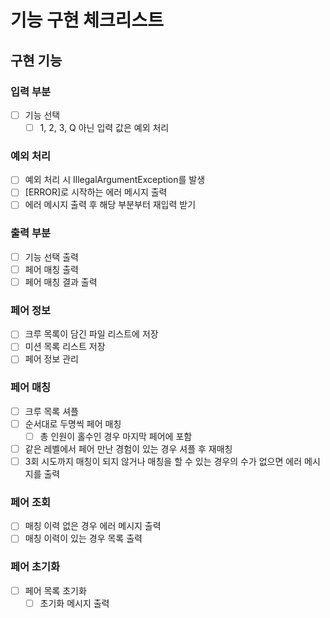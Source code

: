 # 기능 구현 체크리스트

## 구현 기능

### 입력 부분

- [ ] 기능 선택
    - [ ] 1, 2, 3, Q 아닌 입력 값은 예외 처리

### 예외 처리

- [ ] 예외 처리 시 IllegalArgumentException를 발생
- [ ] [ERROR]로 시작하는 에러 메시지 출력
- [ ] 에러 메시지 출력 후 해당 부분부터 재입력 받기

### 출력 부분

- [ ] 기능 선택 출력
- [ ] 페어 매칭 출력
- [ ] 페어 매칭 결과 출력

### 페어 정보

- [ ] 크루 목록이 담긴 파일 리스트에 저장
- [ ] 미션 목록 리스트 저장
- [ ] 페어 정보 관리

### 페어 매칭

- [ ] 크루 목록 셔플
- [ ] 순서대로 두명씩 페어 매칭
    - [ ] 총 인원이 홀수인 경우 마지막 페어에 포함
- [ ] 같은 레벨에서 페어 만난 경험이 있는 경우 셔플 후 재매칭
- [ ] 3회 시도까지 매칭이 되지 않거나 매칭을 할 수 있는 경우의 수가 없으면 에러 메시지를 출력

### 페어 조회

- [ ] 매칭 이력 없은 경우 에러 메시지 출력
- [ ] 매칭 이력이 있는 경우 목록 출력

### 페어 초기화

- [ ] 페어 목록 초기화
    - [ ] 초기화 메시지 출력
